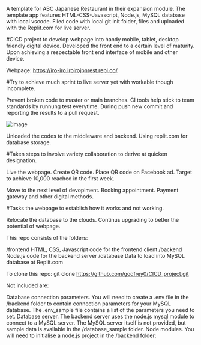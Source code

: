 A template for ABC Japanese Restaurant in their expansion module. 
The template app features HTML-CSS-Javascript, Node.js, MySQL database with local vscode.
Filed code with local git init folder, files and uploaded with the Replit.com for live server.

#CICD project to develop webpage into handy mobile, tablet, desktop friendly digital device.
Developed the front end to a certain level of maturity.
Upon achieving a respectable front end interface of mobile and other device.

Webpage:
https://iro-iro.iroirojpnrest.repl.co/

#Try to achieve much sprint to live server yet with workable though incomplete.

Prevent broken code to master or main branches. 
CI tools help stick to team standards by runnung test everytime.
During push new commit and reporting the results to a pull request.

![image](https://user-images.githubusercontent.com/80189918/124406991-5e6c4c80-dd75-11eb-8f01-a7f4cc02e7e3.png)


Unloaded the codes to the middleware and backend.
Using replit.com for database storage.

#Taken steps to involve variety collaboration to derive at quicken designation.

Live the webpage.
Create QR code.
Place QR code on Facebook ad.
Target to achieve 10,000 reached in the first week.

Move to the next level of devoplment.
Booking appointment.
Payment gateway and other digital methods.

#Tasks the webpage to establish how it works and not working.

Relocate the database to the clouds.
Continus upgrading to better the potential of webpage.

This repo consists of the folders:

/frontend         HTML, CSS, Javascript code for the frontend client
/backend          Node.js code for the backend server
/database         Data to load into MySQL database at Replit.com

To clone this repo:
                  git clone https://github.com/godfrey0/CICD_project.git
                  
Not included are:

Database connection parameters. You will need to create a .env file in the /backend folder to contain connection parameters for your MySQL database. The .env_sample file contains a list of the parameters you need to set.
Database server. The backend server uses the node.js mysql module to connect to a MySQL server. The MySQL server itself is not provided, but sample data is available in the /database_sample folder.
Node modules. You will need to initialise a node.js project in the /backend folder:
